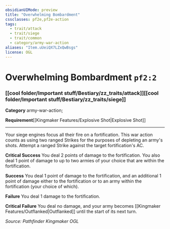 ```yaml
---
obsidianUIMode: preview
title: "Overwhelming Bombardment"
cssclasses: pf2e,pf2e-action
tags:
  - trait/attack
  - trait/siege
  - trait/common
  - category/army-war-action
aliases: "Item.uUeiQX7LZxQwBsgs"
license: OGL
---
```

# Overwhelming Bombardment `pf2:2`

### [[cool folder/Important stuff/Bestiary/zz_traits/attack]][[cool folder/Important stuff/Bestiary/zz_traits/siege]]

**Category** army-war-action; 




**Requirement**[[Kingmaker Features/Explosive Shot|Explosive Shot]]

* * *

Your siege engines focus all their fire on a fortification. This war action counts as using two ranged Strikes for the purposes of depleting an army's shots. Attempt a ranged Strike against the target fortification's AC.

**Critical Success** You deal 2 points of damage to the fortification. You also deal 1 point of damage to up to two armies of your choice that are within the fortification.

**Success** You deal 1 point of damage to the fortification, and an additional 1 point of damage either to the fortification or to an army within the fortification (your choice of which).

**Failure** You deal 1 damage to the fortification.

**Critical Failure** You deal no damage, and your army becomes [[Kingmaker Features/Outflanked|Outflanked]] until the start of its next turn.

*Source: Pathfinder Kingmaker*
*OGL*